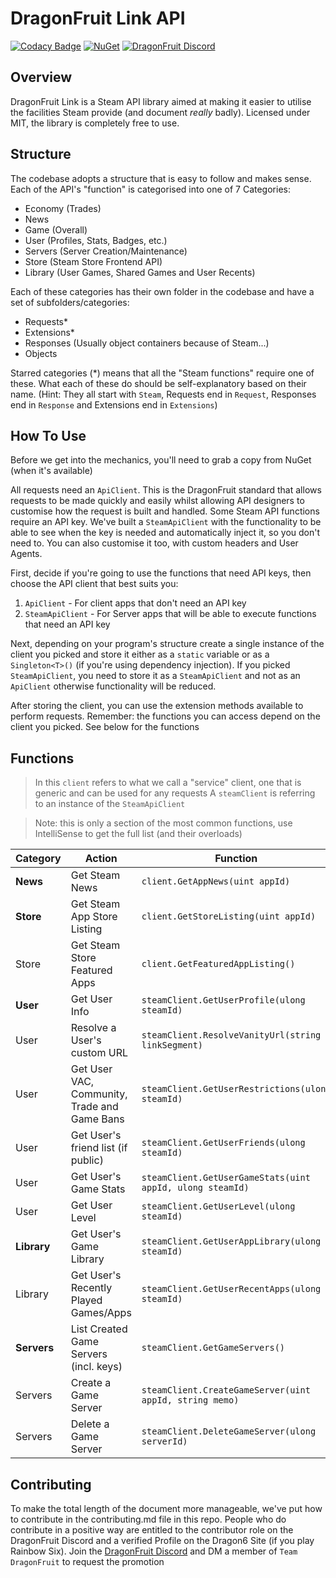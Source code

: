 # DragonFruit Link API
[![Codacy Badge](https://api.codacy.com/project/badge/Grade/29b1309caa754a5798dbba699ffab631)](https://app.codacy.com/gh/dragonfruitnetwork/link?utm_source=github.com&utm_medium=referral&utm_content=dragonfruitnetwork/Link&utm_campaign=Badge_Grade_Dashboard) [![NuGet](https://img.shields.io/nuget/v/DragonFruit.Link.svg?style=popout)](https://www.nuget.org/packages/DragonFruit.Link/)
[![DragonFruit Discord](https://img.shields.io/discord/482528405292843018?label=Discord&style=popout)](https://discord.gg/VA26u5Z)

## Overview
DragonFruit Link is a Steam API library aimed at making it easier to utilise the facilities Steam provide (and document *really* badly). Licensed under MIT, the library is completely free to use. 

## Structure
The codebase adopts a structure that is easy to follow and makes sense. Each of the API's "function" is categorised into one of 7 Categories:

- Economy (Trades)
- News
- Game (Overall)
- User (Profiles, Stats, Badges, etc.)
- Servers (Server Creation/Maintenance)
- Store (Steam Store Frontend API)
- Library (User Games, Shared Games and User Recents)

Each of these categories has their own folder in the codebase and have a set of subfolders/categories:

- Requests*
- Extensions*
- Responses (Usually object containers because of Steam...)
- Objects

Starred categories (*) means that all the "Steam functions" require one of these. What each of these do should be self-explanatory based on their name. (Hint: They all start with `Steam`, Requests end in `Request`, Responses end in `Response` and Extensions end in `Extensions`)

## How To Use

Before we get into the mechanics, you'll need to grab a copy from NuGet (when it's available)

All requests need an `ApiClient`. This is the DragonFruit standard that allows requests to be made quickly and easily whilst allowing API designers to customise how the request is built and handled. Some Steam API functions require an API key. We've built a `SteamApiClient` with the functionality to be able to see when the key is needed and automatically inject it, so you don't need to. You can also customise it too, with custom headers and User Agents.

First, decide if you're going to use the functions that need API keys, then choose the API client that best suits you:

1. `ApiClient` - For client apps that don't need an API key
2. `SteamApiClient` - For Server apps that will be able to execute functions that need an API key

Next, depending on your program's structure create a single instance of the client you picked and store it either as a `static` variable or as a `Singleton<T>()` (if you're using dependency injection). If you picked `SteamApiClient`, you need to store it as a `SteamApiClient` and not as an `ApiClient` otherwise functionality will be reduced.

After storing the client, you can use the extension methods available to perform requests. Remember: the functions you can access depend on the client you picked. See below for the functions

## Functions
> In this `client` refers to what we call a "service" client, one that is generic and can be used for any requests
> A `steamClient` is referring to an instance of the `SteamApiClient`

> Note: this is only a section of the most common functions, use IntelliSense to get the full list (and their overloads)

Category|Action|Function|
|--|--|--|
|**News**|Get Steam News|`client.GetAppNews(uint appId)`|
|**Store**|Get Steam App Store Listing|`client.GetStoreListing(uint appId)`|
|Store|Get Steam Store Featured Apps|`client.GetFeaturedAppListing()`|
|**User**|Get User Info|`steamClient.GetUserProfile(ulong steamId)`|
|User|Resolve a User's custom URL|`steamClient.ResolveVanityUrl(string linkSegment)`|
|User|Get User VAC, Community, Trade and Game Bans|`steamClient.GetUserRestrictions(ulong steamId)`|
|User|Get User's friend list (if public)|`steamClient.GetUserFriends(ulong steamId)`|
|User|Get User's Game Stats|`steamClient.GetUserGameStats(uint appId, ulong steamId)`|
|User|Get User Level|`steamClient.GetUserLevel(ulong steamId)`|
|**Library**|Get User's Game Library|`steamClient.GetUserAppLibrary(ulong steamId)`|
|Library|Get User's Recently Played Games/Apps|`steamClient.GetUserRecentApps(ulong steamId)`|
|**Servers**|List Created Game Servers (incl. keys)|`steamClient.GetGameServers()`|
|Servers|Create a Game Server|`steamClient.CreateGameServer(uint appId, string memo)`|
|Servers|Delete a Game Server|`steamClient.DeleteGameServer(ulong serverId)`|

## Contributing

To make the total length of the document more manageable, we've put how to contribute in the contributing.md file in this repo. People who do contribute in a positive way are entitled to the contributor role on the DragonFruit Discord and a verified Profile on the Dragon6 Site (if you play Rainbow Six). Join the [DragonFruit Discord](https://discord.gg/VA26u5Z) and DM a member of `Team DragonFruit` to request the promotion
